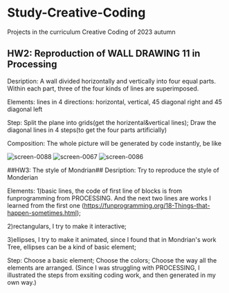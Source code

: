 # Study-Creative-Coding
Projects in the curriculum Creative Coding of 2023 autumn

## HW2: Reproduction of WALL DRAWING 11 in Processing ##
  Desription: A wall divided horizontally and vertically into four equal parts. Within each part, three of the four kinds of lines are superimposed.

  Elements: lines in 4 directions: horizontal, vertical, 45 diagonal right and 45 diagonal left
  
  Step: Split the plane into grids(get the horizental&vertical lines);
        Draw the diagonal lines in 4 steps(to get the four parts artificially)
        
 Composition: The whole picture will be generated by code instantly, be like 
 
![screen-0088](https://user-images.githubusercontent.com/113407948/193443920-6986026d-2b34-4c02-8edf-4dec84322285.jpg)
![screen-0067](https://user-images.githubusercontent.com/113407948/193443924-54258f36-be96-404f-9a83-e11a239454af.jpg)
![screen-0086](https://user-images.githubusercontent.com/113407948/193443925-a88e1fea-947a-4889-a41b-8650a8657e35.jpg)

##HW3: The style of Mondrian##
  Desription: Try to reproduce the style of Monderian
  
  Elements: 1)basic lines, the code of first line of blocks is from funprogramming from PROCESSING. And the next two lines are works I learned from the first one
  (https://funprogramming.org/18-Things-that-happen-sometimes.html);
  
  2)rectangulars, I try to make it interactive; 
  
  3)ellipses, I try to make it animated, since I found that in Mondrian's work Tree, ellipses can be a kind of basic element;
  
  Step: Choose a basic element;
        Choose the colors;
        Choose the way all the elements are arranged.
        (Since I was struggling with PROCESSING, I illustrated the steps from exsiting coding work, and then generated in my own way.)
        
